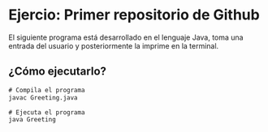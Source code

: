 # Ejercio: Primer repositorio de Github

El siguiente programa está desarrollado en el lenguaje Java, toma una entrada del usuario y posteriormente la imprime en la terminal.

## ¿Cómo ejecutarlo?

```cmd
# Compila el programa
javac Greeting.java

# Ejecuta el programa
java Greeting
```
